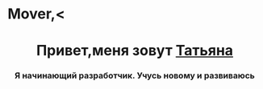 # Mover,<
<h1 align="center">Привет,меня зовут <a href="https://daniilshat.ru/" target="_blank">Татьяна</a> 
<h3 align="center">Я начинающий разработчик. Учусь новому и развиваюсь</h3>

